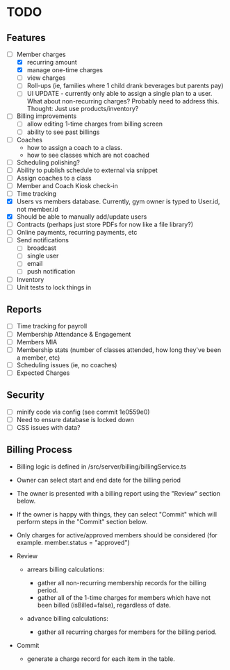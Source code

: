 # TODO

## Features

- [ ] Member charges
    - [x] recurring amount
    - [x] manage one-time charges
    - [ ] view charges
    - [ ] Roll-ups (ie, families where 1 child drank beverages but parents pay)
    - [ ] UI UPDATE - currently only able to assign a single plan to a user. What about non-recurring charges? Probably
          need to address this. Thought: Just use products/inventory?
- [ ] Billing improvements
    - [ ] allow editing 1-time charges from billing screen
    - [ ] ability to see past billings
- [ ] Coaches
    - how to assign a coach to a class.
    - how to see classes which are not coached
- [ ] Scheduling polishing?
- [ ] Ability to publish schedule to external via snippet
- [ ] Assign coaches to a class
- [ ] Member and Coach Kiosk check-in
- [ ] Time tracking
- [x] Users vs members database. Currently, gym owner is typed to User.id, not member.id
- [x] Should be able to manually add/update users
- [ ] Contracts (perhaps just store PDFs for now like a file library?)
- [ ] Online payments, recurring payments, etc
- [ ] Send notifications
    - [ ] broadcast
    - [ ] single user
    - [ ] email
    - [ ] push notification
- [ ] Inventory
- [ ] Unit tests to lock things in

## Reports

- [ ] Time tracking for payroll
- [ ] Membership Attendance & Engagement
- [ ] Members MIA
- [ ] Membership stats (number of classes attended, how long they've been a member, etc)
- [ ] Scheduling issues (ie, no coaches)
- [ ] Expected Charges

## Security

- [ ] minify code via config (see commit 1e0559e0)
- [ ] Need to ensure database is locked down
- [ ] CSS issues with data?

## Billing Process

- Billing logic is defined in /src/server/billing/billingService.ts
- Owner can select start and end date for the billing period
- The owner is presented with a billing report using the "Review" section below.
- If the owner is happy with things, they can select "Commit" which will perform steps in the "Commit" section below.
- Only charges for active/approved members should be considered (for example. member.status = "approved")

- Review

    - arrears billing calculations:

        - gather all non-recurring membership records for the billing period.
        - gather all of the 1-time charges for members which have not been billed (isBilled=false), regardless of date.

    - advance billing calculations:
        - gather all recurring charges for members for the billing period.

- Commit

    - generate a charge record for each item in the table.

